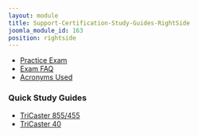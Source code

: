 ```yaml
---
layout: module
title: Support-Certification-Study-Guides-RightSide
joomla_module_id: 163
position: rightside
---
```

<div class="sidemenu">
<ul class="menu">
<li><a href="/support/certified/exam-details/422-support-tricaster-get-certified-practice-exam.html">Practice Exam</a></li>
<li><a href="index.php?option=com_content&amp;view=article&amp;id=655">Exam FAQ</a></li>
<li><a href="/support/certified/exam-details/409-tricaster-certification-acronyms.html">Acronyms Used</a></li>
</ul>
</div>
<h3>Quick Study Guides</h3>
<div class="sidemenu">
<ul class="menu">
<li><a href="index.php?option=com_content&amp;view=article&amp;id=656">TriCaster 855/455</a></li>
<li><a href="index.php?option=com_content&amp;view=article&amp;id=657">TriCaster 40</a></li>
</ul>
</div>
